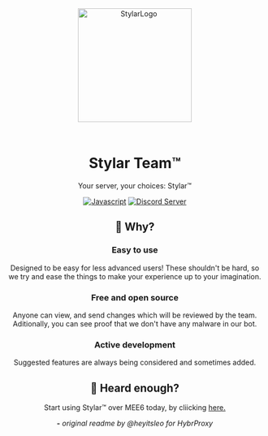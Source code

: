 <div align="center">

<img src="https://i.imgur.com/4LW9K0H.png" alt="StylarLogo" width="224" height="224" style="margin-bottom: 25px;" />

# Stylar Team™️

Your server, your choices: Stylar™️

<a href="https://www.javascript.com/"><img alt="Javascript" src="https://cdn.jsdelivr.net/npm/@intergrav/devins-badges@3.1.2/assets/cozy/built-with/javascript_vector.svg"></a>
<a href="https://discord.com"><img alt="Discord Server" src="https://cdn.jsdelivr.net/npm/@intergrav/devins-badges@3/assets/cozy/social/discord-plural_vector.svg"></a>

## 🤔 Why?

### Easy to use

Designed to be easy for less advanced users! These shouldn't be hard, so we try and ease the things to make your experience up to your imagination.

### Free and open source

Anyone can view, and send changes which will be reviewed by the team. Aditionally, you can see proof that we don't have any malware in our bot.

### Active development

Suggested features are always being considered and sometimes added.

## 🚀 Heard enough?

Start using Stylar™️ over MEE6 today, by cliicking [here.](https://discord.com/api/oauth2/authorize?client_id=1147168520732422287&permissions=28032714141399&scope=bot%20applications.commands)



**-** *original readme by @heyitsleo for HybrProxy*
